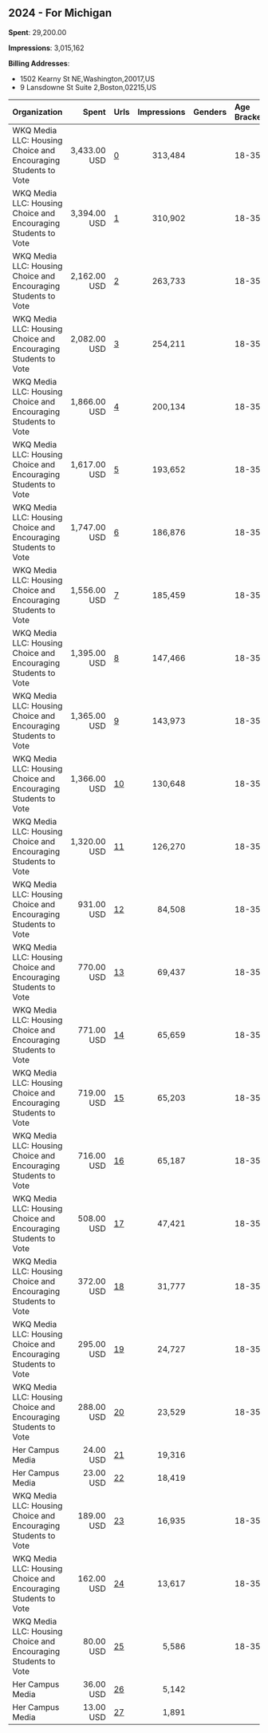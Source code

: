 ## 2024 - For Michigan 
**Spent**: 29,200.00

**Impressions**: 3,015,162

**Billing Addresses**: 
- 1502 Kearny St NE,Washington,20017,US
- 9 Lansdowne St Suite 2,Boston,02215,US

|Organization|Spent|Urls|Impressions|Genders|Age Brackets|Country Codes|Billing Addresses|
|:---|---:|:---|---:|:---|:---|:---|:---|
|WKQ Media LLC: Housing Choice and Encouraging Students to Vote|3,433.00 USD|[0](https://www.snap.com/political-ads/asset/936415d1e678237cfb0d3d56269bf997848cda03c22d4b903b4fce0ee4f9555a?mediaType=mp4)|313,484||18-35|united states|1502 Kearny St NE,Washington,20017,US|
|WKQ Media LLC: Housing Choice and Encouraging Students to Vote|3,394.00 USD|[1](https://www.snap.com/political-ads/asset/50816dd688c15621835f7f2c97b0b4ffa1152f55e84bb3549c849f2c96a86336?mediaType=mp4)|310,902||18-35|united states|1502 Kearny St NE,Washington,20017,US|
|WKQ Media LLC: Housing Choice and Encouraging Students to Vote|2,162.00 USD|[2](https://www.snap.com/political-ads/asset/b3f0a65fa1e5e639d3a7b951a202c47eb0895dfd436995c6cc06dfe39506093a?mediaType=mp4)|263,733||18-35|united states|1502 Kearny St NE,Washington,20017,US|
|WKQ Media LLC: Housing Choice and Encouraging Students to Vote|2,082.00 USD|[3](https://www.snap.com/political-ads/asset/4b71d4ad52b24dae0e4b19160732148b68afbd30d824c751e4cad963f89148e1?mediaType=mp4)|254,211||18-35|united states|1502 Kearny St NE,Washington,20017,US|
|WKQ Media LLC: Housing Choice and Encouraging Students to Vote|1,866.00 USD|[4](https://www.snap.com/political-ads/asset/50816dd688c15621835f7f2c97b0b4ffa1152f55e84bb3549c849f2c96a86336?mediaType=mp4)|200,134||18-35|united states|1502 Kearny St NE,Washington,20017,US|
|WKQ Media LLC: Housing Choice and Encouraging Students to Vote|1,617.00 USD|[5](https://www.snap.com/political-ads/asset/b3f0a65fa1e5e639d3a7b951a202c47eb0895dfd436995c6cc06dfe39506093a?mediaType=mp4)|193,652||18-35|united states|1502 Kearny St NE,Washington,20017,US|
|WKQ Media LLC: Housing Choice and Encouraging Students to Vote|1,747.00 USD|[6](https://www.snap.com/political-ads/asset/936415d1e678237cfb0d3d56269bf997848cda03c22d4b903b4fce0ee4f9555a?mediaType=mp4)|186,876||18-35|united states|1502 Kearny St NE,Washington,20017,US|
|WKQ Media LLC: Housing Choice and Encouraging Students to Vote|1,556.00 USD|[7](https://www.snap.com/political-ads/asset/4b71d4ad52b24dae0e4b19160732148b68afbd30d824c751e4cad963f89148e1?mediaType=mp4)|185,459||18-35|united states|1502 Kearny St NE,Washington,20017,US|
|WKQ Media LLC: Housing Choice and Encouraging Students to Vote|1,395.00 USD|[8](https://www.snap.com/political-ads/asset/4b71d4ad52b24dae0e4b19160732148b68afbd30d824c751e4cad963f89148e1?mediaType=mp4)|147,466||18-35|united states|1502 Kearny St NE,Washington,20017,US|
|WKQ Media LLC: Housing Choice and Encouraging Students to Vote|1,365.00 USD|[9](https://www.snap.com/political-ads/asset/b3f0a65fa1e5e639d3a7b951a202c47eb0895dfd436995c6cc06dfe39506093a?mediaType=mp4)|143,973||18-35|united states|1502 Kearny St NE,Washington,20017,US|
|WKQ Media LLC: Housing Choice and Encouraging Students to Vote|1,366.00 USD|[10](https://www.snap.com/political-ads/asset/50816dd688c15621835f7f2c97b0b4ffa1152f55e84bb3549c849f2c96a86336?mediaType=mp4)|130,648||18-35|united states|1502 Kearny St NE,Washington,20017,US|
|WKQ Media LLC: Housing Choice and Encouraging Students to Vote|1,320.00 USD|[11](https://www.snap.com/political-ads/asset/936415d1e678237cfb0d3d56269bf997848cda03c22d4b903b4fce0ee4f9555a?mediaType=mp4)|126,270||18-35|united states|1502 Kearny St NE,Washington,20017,US|
|WKQ Media LLC: Housing Choice and Encouraging Students to Vote|931.00 USD|[12](https://www.snap.com/political-ads/asset/50816dd688c15621835f7f2c97b0b4ffa1152f55e84bb3549c849f2c96a86336?mediaType=mp4)|84,508||18-35|united states|1502 Kearny St NE,Washington,20017,US|
|WKQ Media LLC: Housing Choice and Encouraging Students to Vote|770.00 USD|[13](https://www.snap.com/political-ads/asset/936415d1e678237cfb0d3d56269bf997848cda03c22d4b903b4fce0ee4f9555a?mediaType=mp4)|69,437||18-35|united states|1502 Kearny St NE,Washington,20017,US|
|WKQ Media LLC: Housing Choice and Encouraging Students to Vote|771.00 USD|[14](https://www.snap.com/political-ads/asset/4857bef052714d3a9ea52e7f152e0d12d454ebdc2afc1f73b403f16a2a85f124?mediaType=mp4)|65,659||18-35|united states|1502 Kearny St NE,Washington,20017,US|
|WKQ Media LLC: Housing Choice and Encouraging Students to Vote|719.00 USD|[15](https://www.snap.com/political-ads/asset/4b71d4ad52b24dae0e4b19160732148b68afbd30d824c751e4cad963f89148e1?mediaType=mp4)|65,203||18-35|united states|1502 Kearny St NE,Washington,20017,US|
|WKQ Media LLC: Housing Choice and Encouraging Students to Vote|716.00 USD|[16](https://www.snap.com/political-ads/asset/b3f0a65fa1e5e639d3a7b951a202c47eb0895dfd436995c6cc06dfe39506093a?mediaType=mp4)|65,187||18-35|united states|1502 Kearny St NE,Washington,20017,US|
|WKQ Media LLC: Housing Choice and Encouraging Students to Vote|508.00 USD|[17](https://www.snap.com/political-ads/asset/4857bef052714d3a9ea52e7f152e0d12d454ebdc2afc1f73b403f16a2a85f124?mediaType=mp4)|47,421||18-35|united states|1502 Kearny St NE,Washington,20017,US|
|WKQ Media LLC: Housing Choice and Encouraging Students to Vote|372.00 USD|[18](https://www.snap.com/political-ads/asset/4857bef052714d3a9ea52e7f152e0d12d454ebdc2afc1f73b403f16a2a85f124?mediaType=mp4)|31,777||18-35|united states|1502 Kearny St NE,Washington,20017,US|
|WKQ Media LLC: Housing Choice and Encouraging Students to Vote|295.00 USD|[19](https://www.snap.com/political-ads/asset/4857bef052714d3a9ea52e7f152e0d12d454ebdc2afc1f73b403f16a2a85f124?mediaType=mp4)|24,727||18-35|united states|1502 Kearny St NE,Washington,20017,US|
|WKQ Media LLC: Housing Choice and Encouraging Students to Vote|288.00 USD|[20](https://www.snap.com/political-ads/asset/e22aa4a48a4e81630fe65cbff6b093b62ee404519167717c02e6cb31c22abc46?mediaType=jpeg)|23,529||18-35|united states|1502 Kearny St NE,Washington,20017,US|
|Her Campus Media|24.00 USD|[21](https://www.snap.com/political-ads/asset/b441c64ae26c330f750f0cdd699dfd0adba79d8869f3128fed1c8a264620cfa9?mediaType=mp4)|19,316|||united states|9 Lansdowne St Suite 2,Boston,02215,US|
|Her Campus Media|23.00 USD|[22](https://www.snap.com/political-ads/asset/9a9154fe500ef864f95e1de1a0e6cae6b6e32bb5c2b3d05b049e6113804158bd?mediaType=mp4)|18,419|||united states|9 Lansdowne St Suite 2,Boston,02215,US|
|WKQ Media LLC: Housing Choice and Encouraging Students to Vote|189.00 USD|[23](https://www.snap.com/political-ads/asset/e22aa4a48a4e81630fe65cbff6b093b62ee404519167717c02e6cb31c22abc46?mediaType=jpeg)|16,935||18-35|united states|1502 Kearny St NE,Washington,20017,US|
|WKQ Media LLC: Housing Choice and Encouraging Students to Vote|162.00 USD|[24](https://www.snap.com/political-ads/asset/e22aa4a48a4e81630fe65cbff6b093b62ee404519167717c02e6cb31c22abc46?mediaType=jpeg)|13,617||18-35|united states|1502 Kearny St NE,Washington,20017,US|
|WKQ Media LLC: Housing Choice and Encouraging Students to Vote|80.00 USD|[25](https://www.snap.com/political-ads/asset/e22aa4a48a4e81630fe65cbff6b093b62ee404519167717c02e6cb31c22abc46?mediaType=jpeg)|5,586||18-35|united states|1502 Kearny St NE,Washington,20017,US|
|Her Campus Media|36.00 USD|[26](https://www.snap.com/political-ads/asset/b441c64ae26c330f750f0cdd699dfd0adba79d8869f3128fed1c8a264620cfa9?mediaType=mp4)|5,142|||united states|9 Lansdowne St Suite 2,Boston,02215,US|
|Her Campus Media|13.00 USD|[27](https://www.snap.com/political-ads/asset/9a9154fe500ef864f95e1de1a0e6cae6b6e32bb5c2b3d05b049e6113804158bd?mediaType=mp4)|1,891|||united states|9 Lansdowne St Suite 2,Boston,02215,US|
